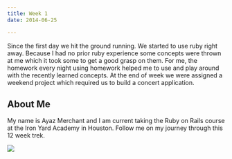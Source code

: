 ```yaml
---
title: Week 1
date: 2014-06-25

---
```




Since the first day we hit the ground running. We started to use ruby right away.
Because I had no prior ruby experience some concepts were thrown at me which it
took some to get a good grasp on them. For me, the homework every night using
homework helped me to use and play around with the recently learned concepts. At
the end of week we were assigned a weekend project which required us to build a
concert application.

## About Me

My name is Ayaz Merchant and I am current taking the Ruby on Rails course at the
Iron Yard Academy in Houston. Follow me on my journey through this 12 week trek.

![](http://media1.giphy.com/media/suymzXyDbuEPC/giphy.gif)
